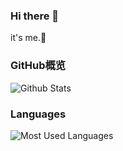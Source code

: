 ### Hi there 👋
it's me.🌱

### GitHub概览
![Github Stats](https://github-readme-stats.vercel.app/api?username=tiestring&theme=dracula&count_private=true&hide_border=ture)

### Languages
![Most Used Languages](https://github-readme-stats.vercel.app/api/top-langs/?username=tiestring&theme=dracula&layout=compact)
<!--
**TieString/TieString** is a ✨ _special_ ✨ repository because its `README.md` (this file) appears on your GitHub profile.

Here are some ideas to get you started:

- 🔭 I’m currently working on ...
- 🌱 I’m currently learning ...
- 👯 I’m looking to collaborate on ...
- 🤔 I’m looking for help with ...
- 💬 Ask me about ...
- 📫 How to reach me: ...
- 😄 Pronouns: ...
- ⚡ Fun fact: ...
-->

